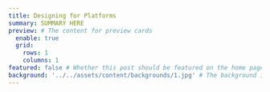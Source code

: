 ```yaml
---
title: Designing for Platforms
summary: SUMMARY HERE
preview: # The content for preview cards
  enable: true
  grid:
    rows: 1
    columns: 1
featured: false # Whether this post should be featured on the home page
background: '../../assets/content/backgrounds/1.jpg' # The background image used for preview cards
---
```

